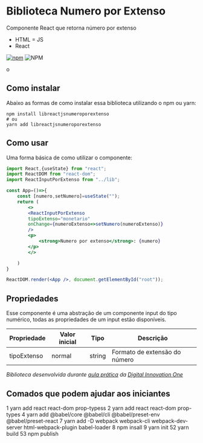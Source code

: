 # Biblioteca Numero por Extenso

Componente React que retorna número por extenso

- HTML
= JS
- React



[![npm](https://img.shields.io/npm/v/libreactjsnumeroporextenso)](https://www.npmjs.com/package/libreactjsnumeroporextenso) ![NPM](https://img.shields.io/npm/l/libreactjsnumeroporextenso)

o
## Como instalar

Abaixo as formas de como instalar essa biblioteca utilizando o npm ou yarn:

```
npm install libreactjsnumeroporextenso
# ou
yarn add libreactjsnumeroporextenso
```

## Como usar

Uma forma básica de como utilizar o componente:

```jsx
import React,{useState} from "react";
import ReactDOM from "react-dom";
import ReactInputPorExtenso from "../lib";

const App=()=>{
    const [numero,setNumero]=useState("");
    return (
        <>
        <ReactInputPorExtenso 
        tipoExtenso="monetario"
        onChange={numeroExtenso=>setNumero(numeroExtenso)}
        />
        <p>
            <strong>Numero por extenso</strong>: {numero}
        </p>
        </>

    )
}

ReactDOM.render(<App />, document.getElementById("root"));
```

## Propriedades

Esse componente é uma abstração de um componente input do tipo numérico,
todas as propriedades de um input estão disponíveis.

| Propriedade | Valor inicial | Tipo   | Descrição                     |
| ----------- | ------------- | ------ | ----------------------------- |
| tipoExtenso | normal        | string | Formato de extensão do número |

<em>

Biblioteca desenvolvida durante [aula prática](https://www.youtube.com/watch?v=5zgrL9XGASM) da [Digital Innovation One](https://digitalinnovation.one/)

</em>

## Comados que podem ajudar aos iniciantes
   1 yarn add react react-dom prop-typess
   2 yarn add react react-dom prop-types
   4 yarn add  @babel/core @babel/cli @babel/preset-env @babel/preset-react
   7 yarn add -D webpack webpack-cli webpack-dev-server html-webpack-plugin babel-loader
   8 npm insall
   9 yarn init
  52 yarn build
  53 npm publish
